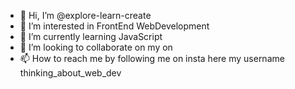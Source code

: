 - 👋 Hi, I’m @explore-learn-create
- 👀 I’m interested in FrontEnd WebDevelopment
- 🌱 I’m currently learning JavaScript
- 💞️ I’m looking to collaborate on my on
- 📫 How to reach me by following me on insta here my username thinking_about_web_dev

<!---
explore-learn-create/explore-learn-create is a ✨ special ✨ repository because its `README.md` (this file) appears on your GitHub profile.
You can click the Preview link to take a look at your changes.
--->
